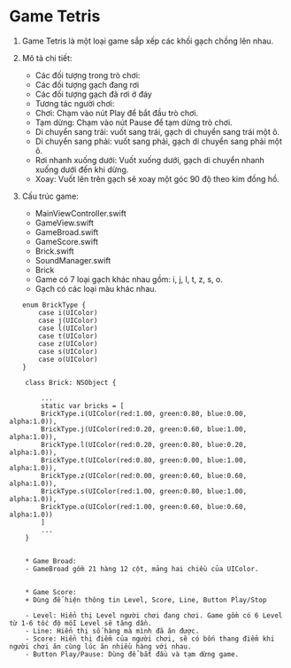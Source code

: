 #  Game Tetris
1. Game Tetris là một loại game sắp xếp các khối gạch chồng lên nhau.
2. Mô tả chi tiết:
    * Các đối tượng trong trò chơi:
    - Các đối tượng gạch đang rơi
    - Các đối tượng gạch đã rơi ở đáy

    * Tương tác người chơi:
    - Chơi: Chạm vào nút Play để bắt đầu trò chơi.
    - Tạm dừng: Chạm vào nút Pause để tạm dừng trò chơi.
    - Di chuyển sang trái: vuốt sang trái, gạch di chuyển sang trái một ô.
    - Di chuyển sang phải: vuốt sang phải, gạch di chuyển sang phải một ô.
    - Rơi nhanh xuống dưới: Vuốt xuống dưới, gạch di chuyển nhanh xuống dưới đến khi dừng.
    - Xoay: Vuốt lên trên gạch sẽ xoay một góc 90 độ theo kim đồng hồ.
3. Cấu trúc game:

    + MainViewController.swift
    + GameView.swift
    - GameBroad.swift
    - GameScore.swift
    - Brick.swift
    + SoundManager.swift

    * Brick
    - Game có 7 loại gạch khác nhau gồm: i, j, l, t, z, s, o.
    - Gạch có các loại màu khác nhau.

    ```
    enum BrickType {
        case i(UIColor)
        case j(UIColor)
        case l(UIColor)
        case t(UIColor)
        case z(UIColor)
        case s(UIColor)
        case o(UIColor)
    }  

```
    class Brick: NSObject {

        ...
        static var bricks = [
        BrickType.i(UIColor(red:1.00, green:0.80, blue:0.00, alpha:1.0)),
        BrickType.j(UIColor(red:0.20, green:0.60, blue:1.00, alpha:1.0)),
        BrickType.l(UIColor(red:0.20, green:0.80, blue:0.20, alpha:1.0)),
        BrickType.t(UIColor(red:0.80, green:0.00, blue:1.00, alpha:1.0)),
        BrickType.z(UIColor(red:0.00, green:0.60, blue:0.60, alpha:1.0)),
        BrickType.s(UIColor(red:1.00, green:0.80, blue:1.00, alpha:1.0)),
        BrickType.o(UIColor(red:1.00, green:0.60, blue:0.60, alpha:1.0))
        ]
        ...    
    }


    * Game Broad:
    - GameBroad gồm 21 hàng 12 cột, mảng hai chiều của UIColor.


    * Game Score:
    + Dùng để hiện thông tin Level, Score, Line, Button Play/Stop

    - Level: Hiển thị Level người chơi đang chơi. Game gồm có 6 Level từ 1-6 tốc độ mỗi Level sẽ tăng dần.
    - Line: Hiển thị số hàng mà mình đã ăn được.
    - Score: Hiển thị điểm của người chơi, sẽ có bốn thang điểm khi người chơi ăn cùng lúc ăn nhiều hàng với nhau.
    - Button Play/Pause: Dùng để bắt đầu và tạm dừng game.
